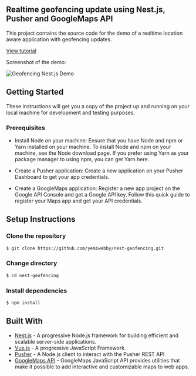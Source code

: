 ## Realtime geofencing update using Nest.js, Pusher and GoogleMaps API

This project contains the source code for the demo of a realtime location aware application with geofencing updates.

[View tutorial](https://pusher.com/tutorials/geofencing-nestjs-googlemaps)

Screenshot of the demo:

![Geofencing Nest.js Demo](https://user-images.githubusercontent.com/19610753/40195978-0ac3c2f6-5a07-11e8-97ad-cebca2e882d5.png)

## Getting Started

These instructions will get you a copy of the project up and running on your local machine for development and testing purposes.

### Prerequisites
* Install Node on your machine: Ensure that you have Node and npm or Yarn installed on your machine. To install Node and npm on your machine, see the Node download page. If you prefer using Yarn as your package manager to using npm, you can get Yarn here.

* Create a Pusher application: Create a new application on your Pusher Dashboard to get your app credentials.

* Create a GoogleMaps application: Register a new app project on the Google API Console and get a Google API key. Follow this quick guide to register your Maps app and get your API credentials.

## Setup Instructions

### Clone the repository
```bash
$ git clone https://github.com/yemiwebby/nest-geofencing.git
```

### Change directory
```bash
$ cd nest-geofencing
```

### Install dependencies
```bash
$ npm install
```

## Built With

* [Nest.js](https://nestjs.com/) - A progressive Node.js framework for building efficient and scalable server-side applications.
* [Vue.js](https://vuejs.org/) - A progressive JavaScript Framework.
* [Pusher](https://pusher.com/) - A Node.js client to interact with the Pusher REST API
* [GoogleMaps API](https://developers.google.com/maps/documentation/) - GoogleMaps JavaScript API provides utilities that make it possible to add interactive and customizable maps to web apps.
